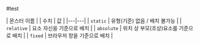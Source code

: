 #test

| 몬스터 이름 |
| 수치 | 값 |
|---|---|
| `static` | 유형(기준) 없음 / 배치 불가능 |
| `relative` | 요소 자신을 기준으로 배치 |
| `absolute` | 위치 상 부모(조상)요소를 기준으로 배치 |
| `fixed` | 브라우저 창을 기준으로 배치 |
